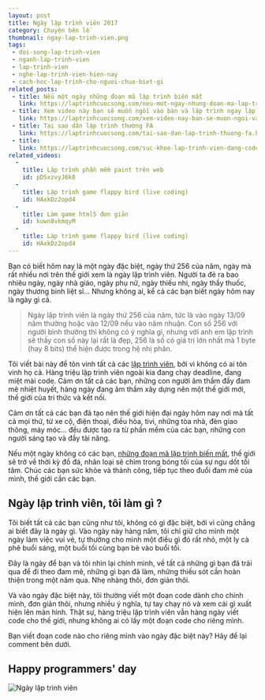 ```yaml
---
layout: post
title: Ngày lập trình viên 2017
category: Chuyện bên lề
thumbnail: ngay-lap-trinh-vien.png
tags:
 - doi-song-lap-trinh-vien
 - nganh-lap-trinh-vien
 - lap-trinh-vien
 - nghe-lap-trinh-vien-hien-nay
 - cach-hoc-lap-trinh-cho-nguoi-chua-biet-gi
related_posts:
 - title: Nếu một ngày những đoạn mã lập trình biến mất
   link: https://laptrinhcuocsong.com/neu-mot-ngay-nhung-doan-ma-lap-trinh-bien-mat.html
 - title: Xem video này bạn sẽ muốn ngồi vào bàn và lập trình ngay lập tức
   link: https://laptrinhcuocsong.com/xem-video-nay-ban-se-muon-ngoi-vao-va-lap-trinh-ngay-lap-tuc.html
 - title: Tại sao dân lập trình thường FA
   link: https://laptrinhcuocsong.com/tai-sao-dan-lap-trinh-thuong-fa.html
 - title:
   link: https://laptrinhcuocsong.com/suc-khoe-lap-trinh-vien-dang-code-ma-buon-di-te.html
related_videos:
  -
    title: Lập trình phần mềm paint trên web
    id: pDSxzvyJ6k8
  -
    title: Lập trình game flappy bird (live coding)
    id: HAxkDz2opd4
  -
    title: Làm game html5 đơn giản
    id: kuwn8vkmqyM
  -
    title: Lập trình game flappy bird (live coding)
    id: HAxkDz2opd4
---
```

Bạn có biết hôm nay là một ngày đặc biệt, ngày thứ 256 của năm, ngày mà rất nhiều nơi trên thế giới xem là ngày lập trình viên. Người ta đẻ ra bao nhiêu ngày, ngày nhà giáo, ngày phụ nữ,  ngày thiếu nhi, ngày thầy thuốc, ngày thương binh liệt sĩ... Nhưng không ai, kể cả các bạn biết ngày hôm nay là ngày gì cả.

> Ngày lập trình viên là ngày thứ 256 của năm, tức là vào ngày 13/09 năm thường hoặc vào 12/09 nếu vào năm nhuận. Con số 256 với người bình thường thì không có ý nghĩa gì, nhưng với anh em lập trình sẽ thấy con số này lại rất là đẹp, 256 là số có giá trị lớn nhất mà 1 byte (hay 8 bits) thể hiện được trong hệ nhị phân.

Tôi viết bài này để tôn vinh tất cả các [lập trình viên](https://laptrinhcuocsong.com/tags/lap-trinh-vien), bởi vì không có ai tôn vinh họ cả. Hàng triệu lập trình viên ngoài kia đang chạy deadline, đang miệt mài code. Cảm ơn tất cả các bạn, những con người âm thầm đầy đam mê nhiệt huyết, hàng ngày đang âm thầm xây dựng nên một thế giới mới, thế giới của tri thức và kết nối.

Cảm ơn tất cả các bạn đã tạo nên thế giới hiện đại ngày hôm nay nơi mà tất cả mọi thứ, từ xe cộ, điện thoại, điều hòa, tivi, những tòa nhà, đèn giao thông, máy móc... đều được tạo ra từ phần mềm của các bạn, những con người sáng tạo và đầy tài năng.

Nếu một ngày không có các bạn, [những đoạn mã lập trình biến mất](https://laptrinhcuocsong.com/neu-mot-ngay-nhung-doan-ma-lap-trinh-bien-mat.html), thế giới sẽ trở về thời kỳ đồ đá, nhân loại sẽ chìm trong bóng tối của sự ngu dốt tối tăm. Chúc các bạn sức khỏe và thành công, tiếp tục theo đuổi đam mê của mình, thế giới cần các bạn.

## Ngày lập trình viên, tôi làm gì ?

Tôi biết tất cả các bạn cũng như tôi, không có gì đặc biệt, bởi vì cũng chẳng ai biết đây là ngày gì. Vào ngày này hàng năm, tôi chỉ giữ cho mình một ngày làm việc vui vẻ, tự thưởng cho mình một điều gì đó rất nhỏ, một ly cà phê buổi sáng, một buổi tối cùng bạn bè vào buổi tối.

Đây là ngày để bạn và tôi nhìn lại chính mình, về tất cả những gì bạn đã trải qua để đi theo đam mê, những gì bạn đã làm, những thiếu sót cần hoàn thiện trong một năm qua. Nhẹ nhàng thôi, đơn giản thôi.

Và vào ngày đặc biệt này, tôi thường viết một đoạn code dành cho chính mình, đơn giản thôi, nhưng nhiều ý nghĩa, tự tay chạy nó và xem cái gì xuất hiện lên màn hình. Thật sự, hàng triệu lập trình viên vẫn hàng ngày viết code cho thế giới, nhưng không ai có lấy một đoạn code cho riêng mình.

Bạn viết đoạn code nào cho riêng mình vào ngày đặc biệt này? Hãy để lại comment bên dưới.

## Happy programmers' day

![Ngày lập trình viên](images/ngay-lap-trinh-vien-2017.jpg)

